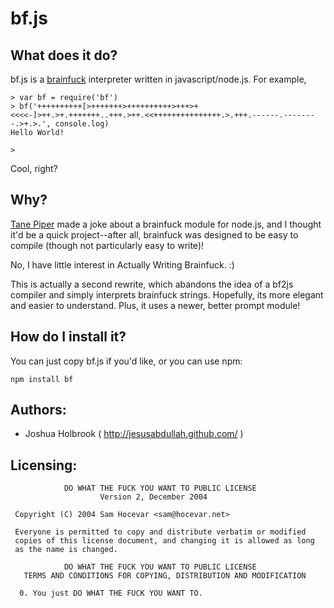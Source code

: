 # bf.js

## What does it do?

bf.js is a [brainfuck](http://en.wikipedia.org/wiki/Brainfuck) interpreter written in javascript/node.js.  For example,

    > var bf = require('bf')
    > bf('++++++++++[>+++++++>++++++++++>+++>+<<<<-]>++.>+.+++++++..+++.>++.<<+++++++++++++++.>.+++.------.--------.>+.>.', console.log)
    Hello World!

    > 

Cool, right?

## Why?

[Tane Piper](http://tanepiper.com/) made a joke about a 
brainfuck module for node.js, and I thought it'd be a quick project--after all,
brainfuck was designed to be easy to compile (though not particularly easy to
write)!

No, I have little interest in Actually Writing Brainfuck. :)

This is actually a second rewrite, which abandons the idea of a bf2js compiler
and simply interprets brainfuck strings. Hopefully, its more elegant and easier to
understand. Plus, it uses a newer, better prompt module!

## How do I install it?

You can just copy bf.js if you'd like, or you can use npm:

    npm install bf

## Authors:

* Joshua Holbrook ( <http://jesusabdullah.github.com/> )

## Licensing:

                DO WHAT THE FUCK YOU WANT TO PUBLIC LICENSE
                        Version 2, December 2004

     Copyright (C) 2004 Sam Hocevar <sam@hocevar.net>

     Everyone is permitted to copy and distribute verbatim or modified
     copies of this license document, and changing it is allowed as long
     as the name is changed.

                DO WHAT THE FUCK YOU WANT TO PUBLIC LICENSE
       TERMS AND CONDITIONS FOR COPYING, DISTRIBUTION AND MODIFICATION

      0. You just DO WHAT THE FUCK YOU WANT TO.
